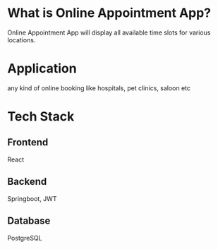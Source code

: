 # What is Online Appointment App?
Online Appointment App will display all available time slots for various locations. 

# Application
any kind of online booking like hospitals, pet clinics, saloon etc

# Tech Stack
## Frontend
React
## Backend
Springboot, JWT
## Database
PostgreSQL

